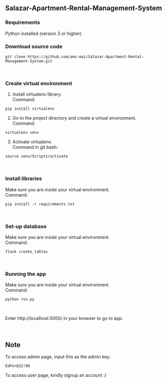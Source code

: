## Salazar-Apartment-Rental-Management-System
### Requirements
Python installed (version 3 or higher)
### Download source code
```
git clone https://github.com/ams-mai/Salazar-Apartment-Rental-Management-System.git
```
<br>

### Create virtual environment
1. Install virtualenv library.  
Command:
```
pip install virtualenv  
```
2. Go to the project directory and create a virtual environment.  
Command:
```
virtualenv venv
```
3. Activate virtualenv.  
Command in git bash:
```
source venv/Scripts/activate  
```
<br>

### Install libraries
Make sure you are inside your virtual environment.  
Command:
```
pip install -r requirements.txt  
```
<br>

### Set-up database
Make sure you are inside your virtual environment.  
Command:
```
flask create_tables  
```
<br>

### Running the app
Make sure you are inside your virtual environment.  
Command:
```
python run.py  
```
<br>

Enter http://localhost:5000/ in your browser to go to app.            
<br><br>

## Note
To access admin page, input this as the admin key:  
```
EdFer@12!90
```
To access user page, kindly signup an account :)
